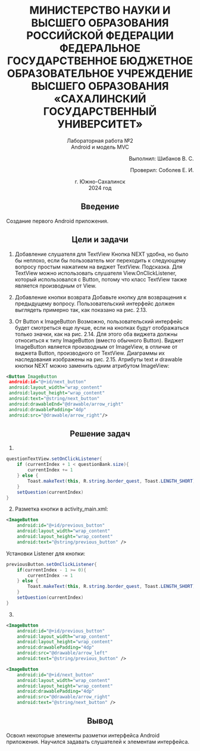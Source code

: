 <h1 align="center"> МИНИСТЕРСТВО НАУКИ И ВЫСШЕГО ОБРАЗОВАНИЯ РОССИЙСКОЙ ФЕДЕРАЦИИ ФЕДЕРАЛЬНОЕ ГОСУДАРСТВЕННОЕ БЮДЖЕТНОЕ ОБРАЗОВАТЕЛЬНОЕ УЧРЕЖДЕНИЕ ВЫСШЕГО ОБРАЗОВАНИЯ «САХАЛИНСКИЙ ГОСУДАРСТВЕННЫЙ УНИВЕРСИТЕТ»</h1>

<p align="center">Лабораторная работа №2 <br> Android и модель MVC</p>

<p align="right">Выполнил: Шибанов В. С.</p>
<p align="right">Проверил: Соболев Е. И.</p>

<p align="center">г. Южно-Сахалинск <br> 2024 год</p>

<h2 align="center">Введение</h2>
<p align="justify">Создание первого Android приложения.</p>

<h2 align="center">Цели и задачи</h2>

1. Добавление слушателя для TextView 
Кнопка NEXT удобна, но было бы неплохо, если бы пользователь мог переходить к следующему вопросу простым нажатием на виджет TextView. 
Подсказка. Для TextView можно использовать слушателя View.OnClickListener, который использовался с Button, потому что класс TextView также является производным от View.

2. Добавление кнопки возврата
Добавьте кнопку для возвращения к предыдущему вопросу. Пользовательский интерфейс должен выглядеть примерно так, как показано на рис. 2.13. 

3. От Button к ImageButton 
Возможно, пользовательский интерфейс будет смотреться еще лучше, если на кнопках будут отображаться только значки, как на рис. 2.14.
Для этого оба виджета должны относиться к типу ImageButton (вместо обычного Button). Виджет ImageButton является производным от ImageView, в отличие от виджета Button, производного от TextView. Диаграммы их наследования изображены на рис. 2.15. Атрибуты text и drawable кнопки NEXT можно заменить одним атрибутом ImageView:
```xml
<Button ImageButton
 android:id="@+id/next_button"
 android:layout_width="wrap_content"
 android:layout_height="wrap_content"
 android:text="@string/next_button"
 android:drawableEnd="@drawable/arrow_right"
 android:drawablePadding="4dp"
 android:src="@drawable/arrow_right"/>
 ```

<h2 align="center">Решение задач</h2>

1. 

```java
questionTextView.setOnClickListener{
    if (currentIndex + 1 < questionBank.size){
        currentIndex += 1
    } else {
        Toast.makeText(this, R.string.border_quest, Toast.LENGTH_SHORT).show()
    }
    setQuestion(currentIndex)
}
```

2. Разметка кнопки в activity_main.xml:
```xml
<ImageButton
    android:id="@+id/previous_button"
    android:layout_width="wrap_content"
    android:layout_height="wrap_content"
    android:text="@string/previous_button" />
```
Установки Listener для кнопки:
```java
previousButton.setOnClickListener{
    if(currentIndex - 1 >= 0){
        currentIndex -= 1
    } else {
        Toast.makeText(this, R.string.border_quest, Toast.LENGTH_SHORT).show()
    }
    setQuestion(currentIndex)
}

```

3. 
```xml
<ImageButton
    android:id="@+id/previous_button"
    android:layout_width="wrap_content"
    android:layout_height="wrap_content"
    android:drawablePadding="4dp"
    android:src="@drawable/arrow_left"
    android:text="@string/previous_button" />

<ImageButton
    android:id="@+id/next_button"
    android:layout_width="wrap_content"
    android:layout_height="wrap_content"
    android:drawablePadding="4dp"
    android:src="@drawable/arrow_right"
    android:text="@string/next_button" />
```

<h2 align="center">Вывод</h2>
Освоил некоторые элементы разметки интерфейса Android приложения. Научился задавать слушателей к элементам интерфейса.
